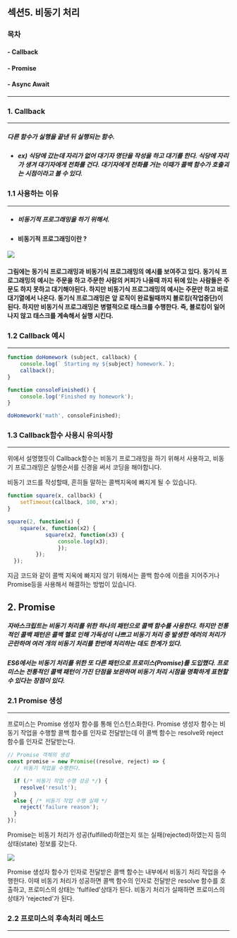 ##  섹션5. 비동기 처리 ##

### 목차 ###

#### - Callback ####

#### - Promise ####

#### - Async Await ####

------



### 1. Callback ###

------

##### 다른 함수가 실행을 끝낸 뒤 실행되는 함수. #####

- ##### ex) 식당에 갔는데 자리가 없어 대기자 명단을 작성을 하고 대기를 한다. 식당에 자리가 생겨 대기자에게 전화를 건다. 대기자에게 전화를 거는 이때가 콜백 함수가 호출괴는 시점이라고 볼 수 있다.  #####

### 1.1 사용하는 이유 ###

------

- ##### 비동기적 프로그래밍을 하기 위해서. #####

- #### 비동기적 프로그래밍이란 ? 

![](C:\GIT\js_middle_study\img\비동기01.JPG)

#### 그림에는 동기식 프로그래밍과 비동기식 프로그래밍의 예시를 보여주고 있다. 동기식 프로그래밍의 예시는 주문을 하고 주문한 사람의 커피가 나올때 까지 뒤에 있는 사람들은 주문도 하지 못하고 대기해야된다. 하지만 비동기식 프로그래밍의 예시는 주문만 하고 바로 대기열에서 나온다.  동기식 프로그래밍은 앞 로직이 완료될때까지 블로킹(작업중단)이 된다.  하지만 비동기식 프로그래밍은 병렬적으로 태스크를 수행한다.  즉, 블로킹이 일어나지 않고 태스크를 계속해서 실행 시킨다.



### 1.2 Callback 예시

------

```javascript
function doHomework (subject, callback) {
	console.log(` Starting my ${subject} homework.`);
	callback();
}

function consoleFinished() {
	console.log('Finished my homework');
}

doHomework('math', consoleFinished);
```





### 1.3 Callback함수 사용시 유의사항 ###

------

위에서 설명했듯이 Callback함수는 비동기 프로그래밍을 하기 위해서 사용하고, 비동기 프로그래밍은 실행순서를 신경을 써서 코딩을 해야합니다.

비동기 코드를 작성할때, 흔히들 말하는 콜백지옥에 빠지게 될 수 있습니다.

```javascript
function square(x, callback) { 
	setTimeout(callback, 100, x*x); 
} 

square(2, function(x) { 
	square(x, function(x2) { 
			square(x2, function(x3) { 
				console.log(x3); 
				}); 
         }); 
  });
```

지금 코드와 같이 콜백 지옥에 빠지지  않기 위해서는 콜백 함수에 이름을 지어주거나 Promise등을 사용해서 해결하는 방법이 있습니다.





## 2. Promise ##

#####  자바스크립트는 비동기 처리를 위한 하나의 패턴으로 콜백 함수를 사용한다. 하지만 전통적인 콜백 패턴은 콜백 헬로 인해 가독성이 나쁘고 비동기 처리 중 발생한 에러의 처리가 곤란하며 여러 개의 비동기 처리를 한번에 처리하는 데도 한계가 있다.  #####

#####  ES6에서는 비동기 처리를 위한 또 다른 패턴으로 프로미스(Promise)를 도입했다. 프로미스는 전통적인 콜백 패턴이 가진 단점을 보완하며 비동기 처리 시점을 명확하게 표현할 수 있다는 장점이 있다. ######



### 2.1 Promise 생성

------

프로미스는 Promise 생성자 함수를 통해 인스턴스화한다. Promise 생성자 함수는 비동기 작업을 수행할 콜백 함수를 인자로 전달받는데 이 콜백 함수는 resolve와 reject 함수를 인자로 전달받는다.

```javascript
// Promise 객체의 생성
const promise = new Promise((resolve, reject) => {
  // 비동기 작업을 수행한다.

  if (/* 비동기 작업 수행 성공 */) {
    resolve('result');
  }
  else { /* 비동기 작업 수행 실패 */
    reject('failure reason');
  }
});
```



Promise는 비동기 처리가 성공(fulfilled)하였는지 또는 실패(rejected)하였는지 등의 상태(state) 정보를 갖는다.

![](C:\GIT\js_middle_study\img\promise.JPG)

Promise 생성자 함수가 인자로 전달받은 콜백 함수는 내부에서 비동기 처리 작업을 수행한다. 이때 비동기 처리가 성공하면 콜백 함수의 인자로 전달받은 resolve 함수를 호출하고, 프로미스의 상태는 'fulfiled'상태가 된다. 비동기 처리가 실패하면 프로미스의 상태가 'rejected'가 된다.



### 2.2 프로미스의 후속처리 메소드 ###

------

